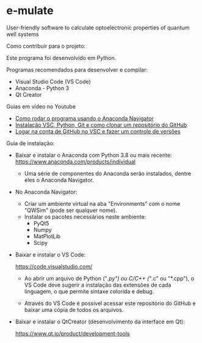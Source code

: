# e-mulate
User-friendly software to calculate optoelectronic properties of quantum well systems

Como contribuir para o projeto:

 Este programa foi desenvolvido em Python.


 Programas recomendados para desenvolver e compilar:
 - Visual Studio Code (VS Code)
 - Anaconda - Python 3
 - Qt Creator

 Guias em vídeo no Youtube
 - [Como rodar o programa usando o Anaconda Navigator](https://youtu.be/bqjrZOjeDdw)
 - [Instalação VSC, Python, Git e como clonar um repositório do GitHub](https://www.youtube.com/watch?v=h8JMfAcHAA8)
 - [Logar na conta de GitHub no VSC e fazer um controle de versões](https://www.youtube.com/watch?v=zItRL5RWc14)


 Guia de instalação:
 - Baixar e instalar o Anaconda com Python 3.8 ou mais recente:
    https://www.anaconda.com/products/individual
    - Uma série de componentes do Anaconda serão instalados, dentre eles o Anaconda Navigator.

 - No Anaconda Navigator:
     - Criar um ambiente virtual na aba "Environments" com o nome "QWSim" (pode ser qualquer nome).
     - Instalar os pacotes necessários neste ambiente:
        - PyQt5
        - Numpy
        - MatPlotLib
        - Scipy

 - Baixar e instalar o VS Code:

    https://code.visualstudio.com/

    - Ao abrir um arquivo de Python ("*.py") ou C/C++ ("*.c" ou "*.cpp"), o VS Code deve sugerir a
      instalação das extensões de cada linguagem, o que permite sintaxe colorida e debug.  

    - Através do VS Code é possível acessar este repositório do GitHub e baixar uma cópia de todos 
      os arquivos.

 - Baixar e instalar o QtCreator (desenvolvimento da interface em Qt):

    https://www.qt.io/product/development-tools

